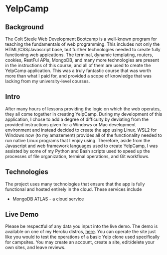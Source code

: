 # YelpCamp

## Background

The Colt Steele Web Development Bootcamp is a well-known program for teaching the fundamentals of web programming. This includes not only the HTML/CSS/Javascript base, but further technologies needed to create fully functioning web appications. The terminal, dynamic templating, routers, cookies, RestFul APIs, MongoDB, and many more technologies are present in the instructions of this course, and all of them are used to create the YelpCamp application. This was a truly fantastic course that was worth more than what I paid for, and provided a scope of knowledge that was lacking from my university-level courses.

## Intro

After many hours of lessons providing the logic on which the web operates, they all come together in creating YelpCamp. During my development of this application, I chose to add a degree of difficulty by deviating from the provided instructions given for a Windows or Mac development environment and instead decided to create the app using Linux. WSL2 for Windows now (to my amazement) provides all of the functionality needed to run native Linux programs that I enjoy using. Therefore, aside from the Javascript and web framework languages used to create YelpCamp, I was assisted by some of my Python and Bash scripts used to speed up the processes of file organization, terminal operations, and Git workflows.

## Technologies

The project uses many technologies that ensure that the app is fully functional and hosted entirely in the cloud. These services include
- MongoDB ATLAS - a cloud service

## Live Demo

Please be respectful of any data you input into the live demo.
The demo is available on one of my Heroku distros, [here](https://nameless-scrubland-88013.herokuapp.com/). You can operate the site just like you would to test the operations of a basic Yelp clone used specifically for campsites. You may create an account, create a site, edit/delete your own sites, and leave reviews.
